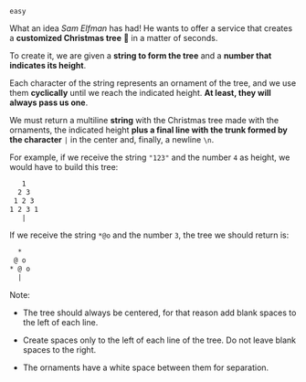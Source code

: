 `easy`

What an idea *Sam Elfman* has had! He wants to offer a service that creates a **customized Christmas tree** 🎄 in a matter of seconds.

To create it, we are given a **string to form the tree** and a **number that indicates its height**.

Each character of the string represents an ornament of the tree, and we use them **cyclically** until we reach the indicated height. **At least, they will always pass us one**.

We must return a multiline **string** with the Christmas tree made with the ornaments, the indicated height **plus a final line with the trunk formed by the character** `|` in the center and, finally, a newline `\n`.

For example, if we receive the string `"123"` and the number `4` as height, we would have to build this tree:

```txt
   1
  2 3
 1 2 3
1 2 3 1
   |
```

If we receive the string `*@o` and the number `3`, the tree we should return is:

```txt
  *
 @ o
* @ o
  |
```

Note:

- The tree should always be centered, for that reason add blank spaces to the left of each line.

- Create spaces only to the left of each line of the tree. Do not leave blank spaces to the right.

- The ornaments have a white space between them for separation.
